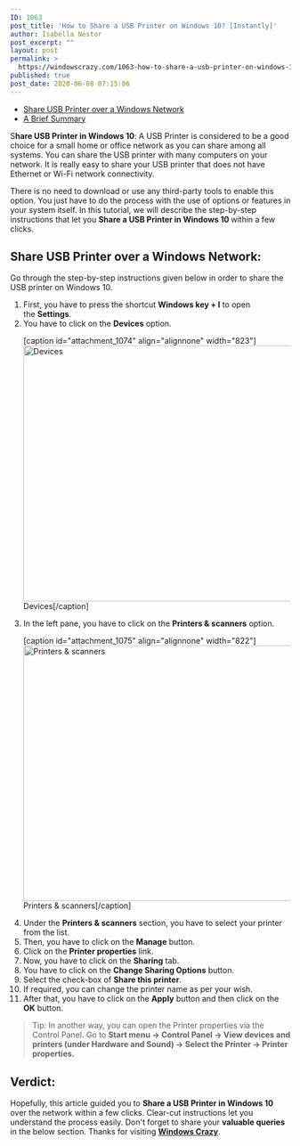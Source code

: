 ```yaml
---
ID: 1063
post_title: 'How to Share a USB Printer on Windows 10? [Instantly]'
author: Isabella Nestor
post_excerpt: ""
layout: post
permalink: >
  https://windowscrazy.com/1063-how-to-share-a-usb-printer-on-windows-10-instantly/
published: true
post_date: 2020-06-08 07:15:06
---
```

<ul class="toc">
 	<li><a href="#1">Share USB Printer over a Windows Network</a></li>
 	<li><a href="#2">A Brief Summary</a></li>
</ul>
<span class="dcap">S</span><strong>hare USB Printer in Windows 10</strong>: A USB Printer is considered to be a good choice for a small home or office network as you can share among all systems. You can share the USB printer with many computers on your network. It is really easy to share your USB printer that does not have Ethernet or Wi-Fi network connectivity.

There is no need to download or use any third-party tools to enable this option. You just have to do the process with the use of options or features in your system itself. In this tutorial, we will describe the step-by-step instructions that let you <strong>Share a USB Printer in Windows 10 </strong>within a few clicks.
<h2 id="1">Share USB Printer over a Windows Network:</h2>
Go through the step-by-step instructions given below in order to share the USB printer on Windows 10.
<ol>
 	<li>First, you have to press the shortcut <strong>Windows key + I</strong> to open the <strong>Settings</strong>.</li>
 	<li>You have to click on the <strong>Devices</strong> option.

[caption id="attachment_1074" align="alignnone" width="823"]<img class="size-full wp-image-1074" src="https://windowscrazy.com/wp-content/uploads/2020/06/su1.png" alt="Devices" width="823" height="460" /> Devices[/caption]</li>
 	<li>In the left pane, you have to click on the <strong>Printers &amp; scanners</strong> option.

[caption id="attachment_1075" align="alignnone" width="822"]<img class="size-full wp-image-1075" src="https://windowscrazy.com/wp-content/uploads/2020/06/su2.png" alt="Printers &amp; scanners" width="822" height="459" /> Printers &amp; scanners[/caption]</li>
 	<li>Under the <strong>Printers &amp; scanners</strong> section, you have to select your printer from the list.</li>
 	<li>Then, you have to click on the <strong>Manage</strong> button.</li>
 	<li>Click on the <strong>Printer properties</strong> link.</li>
 	<li>Now, you have to click on the <strong>Sharing</strong> tab.</li>
 	<li>You have to click on the <strong>Change Sharing Options</strong> button.</li>
 	<li>Select the check-box of <strong>Share this printer</strong>.</li>
 	<li>If required, you can change the printer name as per your wish.</li>
 	<li>After that, you have to click on the <strong>Apply</strong> button and then click on the <strong>OK</strong> button.</li>
</ol>
<blockquote>Tip: In another way, you can open the Printer properties via the Control Panel. Go to <strong>Start menu -&gt; Control Panel -&gt; View devices and printers (under Hardware and Sound) -&gt; Select the Printer -&gt; Printer properties. </strong></blockquote>
<h2 id="2">Verdict:</h2>
Hopefully, this article guided you to <strong>Share a USB Printer in Windows 10</strong> over the network within a few clicks. Clear-cut instructions let you understand the process easily. Don't forget to share your <strong>valuable queries</strong> in the below section. Thanks for visiting <a href="https://windowscrazy.com/"><strong>Windows Crazy</strong></a>.